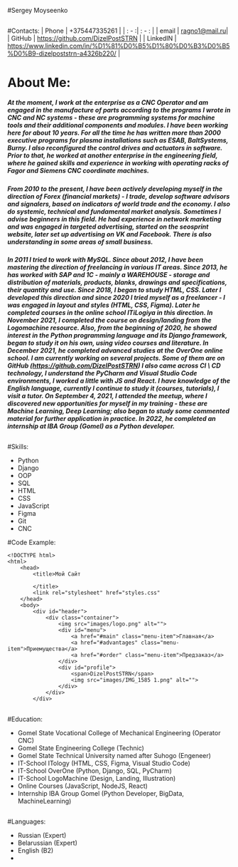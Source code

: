 #Sergey Moyseenko
## 
#Contacts:
| Phone | +375447335261 |
| : - :| : - : |
| email | ragno1@mail.ru|
| GitHub | https://github.com/DizelPostSTRN |
| LinkedIN | https://www.linkedin.com/in/%D1%81%D0%B5%D1%80%D0%B3%D0%B5%D0%B9-dizelpoststrn-a4326b220/ |
## 
# About Me:
##### At the moment, I work at the enterprise as a CNC Operator and am engaged in the manufacture of parts according to the programs I wrote in CNC and NC systems - these are programming systems for machine tools and their additional components and modules. I have been working here for about 10 years. For all the time he has written more than 2000 executive programs for plasma installations such as ESAB, BaltSystems, Burny. I also reconfigured the control drives and actuators in software. Prior to that, he worked at another enterprise in the engineering field, where he gained skills and experience in working with operating racks of Fagor and Siemens CNC coordinate machines.
##### From 2010 to the present, I have been actively developing myself in the direction of Forex (financial markets) - I trade, develop software advisors and signalers, based on indicators of world trade and the economy. I also do systemic, technical and fundamental market analysis. Sometimes I advise beginners in this field. He had experience in network marketing and was engaged in targeted advertising, started on the seosprint website, later set up advertising on VK and Facebook. There is also understanding in some areas of small business.
##### In 2011 I tried to work with MySQL. Since about 2012, I have been mastering the direction of freelancing in various IT areas. Since 2013, he has worked with SAP and 1C - mainly a WAREHOUSE - storage and distribution of materials, products, blanks, drawings and specifications, their quantity and use. Since 2018, I began to study HTML, CSS. Later I developed this direction and since 2020 I tried myself as a freelancer - I was engaged in layout and styles (HTML, CSS, Figma). Later he completed courses in the online school ITiLogiya in this direction. In November 2021, I completed the course on design/landing from the Logomachine resource. Also, from the beginning of 2020, he showed interest in the Python programming language and its Django framework, began to study it on his own, using video courses and literature. In December 2021, he completed advanced studies at the OverOne online school. I am currently working on several projects. Some of them are on GitHub (https://github.com/DizelPostSTRN) I also came across CI \ CD technology, I understand the PyCharm and Visual Studio Code environments, I worked a little with JS and React. I have knowledge of the English language, currently I continue to study it (courses, tutorials), I visit a tutor. On September 4, 2021, I attended the meetup, where I discovered new opportunities for myself in my training - these are Machine Learning, Deep Learning; also began to study some commented material for further application in practice. In 2022, he completed an internship at IBA Group (Gomel) as a Python developer.
## 
#Skills:
* Python
* Django
* OOP
* SQL
* HTML
* CSS
* JavaScript
* Figma
* Git
* CNC

#Code Example:
```
<!DOCTYPE html>
<html>
    <head>
        <title>Мой Сайт

        </title>
        <link rel="stylesheet" href="styles.css"
    </head>
    <body>
        <div id="header">
            <div class="container">
                <img src="images/logo.png" alt="">
                <div id="menu">
                    <a href="#main" class="menu-item">Главная</a>
                    <a href="#advantages" class="menu-item">Приемущества</a>
                    <a href="#order" class="menu-item">Предзаказ</a>
                </div>
                <div id="profile">
                    <span>DizelPostSTRN</span>
                    <img src="images/IMG_1585 1.png" alt="">
                </div>
            </div>
        </div>
```
## 

#Education:
* Gomel State Vocational College of Mechanical Engineering (Operator CNC)
* Gomel State Engineering College (Technic)
* Gomel State Technical University named after Suhogo (Engeneer)
* IT-School ITology (HTML, CSS, Figma, Visual Studio Code)
* IT-School OverOne (Python, Django, SQL, PyCharm)
* IT-School LogoMachine (Design, Landing, Illustration)
* Online Courses (JavaScript, NodeJS, React)
* Internship IBA Group Gomel (Python Developer, BigData, MachineLearning)
## 

#Languages:
* Russian (Expert)
* Belarussian (Expert)
* English (B2)
* 
